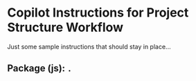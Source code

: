 # Copilot Instructions for Project Structure Workflow

Just some sample instructions that should stay in place...

<!-- BEGIN GENERATED CONTENT -->
## Package (js): `.`


<!-- END GENERATED CONTENT -->


